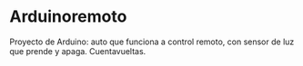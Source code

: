 # Arduinoremoto
Proyecto de Arduino: auto que funciona a control remoto, con sensor de luz que prende y apaga. Cuentavueltas.
